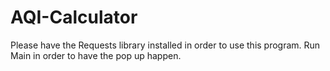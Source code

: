 # AQI-Calculator
Please have the Requests library installed in order to use this program. Run Main in order to have the pop up happen.
